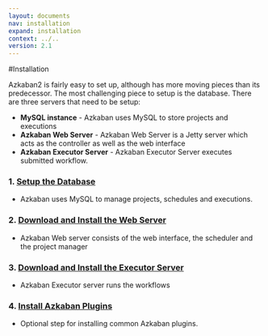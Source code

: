 ```yaml
---
layout: documents
nav: installation
expand: installation
context: ../..
version: 2.1
---
```


#Installation

Azkaban2 is fairly easy to set up, although has more moving pieces than its predecessor. The most challenging piece to setup is the database.
There are three servers that need to be setup:
* **MySQL instance** - Azkaban uses MySQL to store projects and executions
* **Azkaban Web Server** - Azkaban Web Server is a Jetty server which acts as the controller as well as the web interface
* **Azkaban Executor Server** - Azkaban Executor Server executes submitted workflow.

### 1. [Setup the Database](./database.html)
* Azkaban uses MySQL to manage projects, schedules and executions.

### 2. [Download and Install the Web Server](./webserversetup.html)
* Azkaban Web server consists of the web interface, the scheduler and the project manager

### 3. [Download and Install the Executor Server](./execserversetup.html)
* Azkaban Executor server runs the workflows

### 4. [Install Azkaban Plugins](./pluginsetup.html)
* Optional step for installing common Azkaban plugins.

